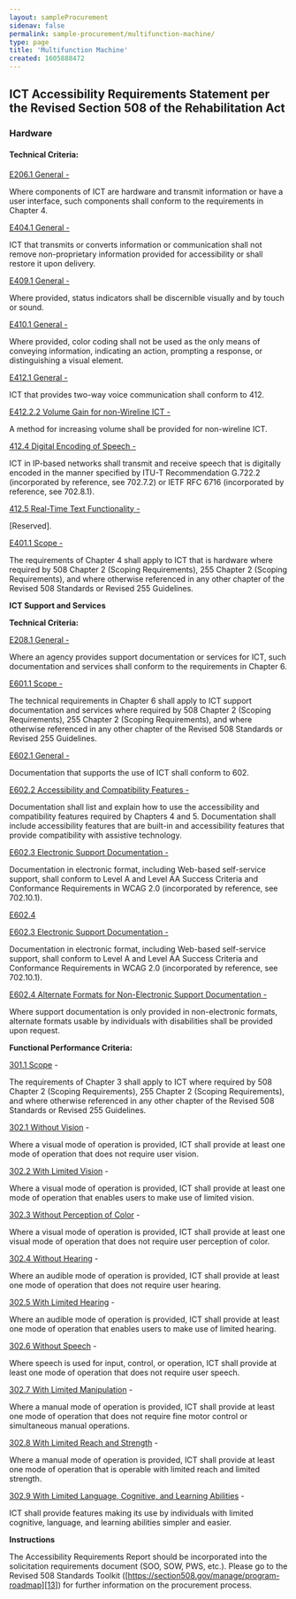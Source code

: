 ```yaml
---
layout: sampleProcurement 
sidenav: false 
permalink: sample-procurement/multifunction-machine/
type: page
title: 'Multifunction Machine'
created: 1605888472
---
```


## **ICT Accessibility Requirements Statement per the Revised Section 508 of the Rehabilitation Act**

### **Hardware**

#### **Technical Criteria:**

[E206.1 General -][1]

Where components of ICT are hardware and transmit information or have a user interface, such components shall conform to the requirements in Chapter 4.

[E404.1 General -][2]

ICT that transmits or converts information or communication shall not remove non-proprietary information provided for accessibility or shall restore it upon delivery.

[E409.1 General -][3]

Where provided, status indicators shall be discernible visually and by touch or sound.

[E410.1 General -][3]

Where provided, color coding shall not be used as the only means of conveying information, indicating an action, prompting a response, or distinguishing a visual element.

[E412.1 General -][4]

ICT that provides two-way voice communication shall conform to 412.

[E412.2.2 Volume Gain for non-Wireline ICT -][5]

A method for increasing volume shall be provided for non-wireline ICT.

[412.4 Digital Encoding of Speech -][6]

ICT in IP-based networks shall transmit and receive speech that is digitally encoded in the manner specified by ITU-T Recommendation G.722.2 (incorporated by reference, see 702.7.2) or IETF RFC 6716 (incorporated by reference, see 702.8.1).

[412.5 Real-Time Text Functionality -][6]

[Reserved].

[E401.1 Scope -][7]

The requirements of Chapter 4 shall apply to ICT that is hardware where required by 508 Chapter 2 (Scoping Requirements), 255 Chapter 2 (Scoping Requirements), and where otherwise referenced in any other chapter of the Revised 508 Standards or Revised 255 Guidelines.

**ICT Support and Services**

**Technical Criteria:**

[E208.1 General -][8]

Where an agency provides support documentation or services for ICT, such documentation and services shall conform to the requirements in Chapter 6.

[E601.1 Scope -][8]

The technical requirements in Chapter 6 shall apply to ICT support documentation and services where required by 508 Chapter 2 (Scoping Requirements), 255 Chapter 2 (Scoping Requirements), and where otherwise referenced in any other chapter of the Revised 508 Standards or Revised 255 Guidelines.

[E602.1 General -][9]

Documentation that supports the use of ICT shall conform to 602.

[E602.2 Accessibility and Compatibility Features -][9]

Documentation shall list and explain how to use the accessibility and compatibility features required by Chapters 4 and 5. Documentation shall include accessibility features that are built-in and accessibility features that provide compatibility with assistive technology.

[E602.3 Electronic Support Documentation -][10]

Documentation in electronic format, including Web-based self-service support, shall conform to Level A and Level AA Success Criteria and Conformance Requirements in WCAG 2.0 (incorporated by reference, see 702.10.1).

[E602.4][9]

[E602.3 Electronic Support Documentation -][10]

Documentation in electronic format, including Web-based self-service support, shall conform to Level A and Level AA Success Criteria and Conformance Requirements in WCAG 2.0 (incorporated by reference, see 702.10.1).

[E602.4 Alternate Formats for Non-Electronic Support Documentation -][10]

Where support documentation is only provided in non-electronic formats, alternate formats usable by individuals with disabilities shall be provided upon request.

**Functional Performance Criteria:**

[301.1 Scope][11] -

The requirements of Chapter 3 shall apply to ICT where required by 508 Chapter 2 (Scoping Requirements), 255 Chapter 2 (Scoping Requirements), and where otherwise referenced in any other chapter of the Revised 508 Standards or Revised 255 Guidelines.

[302.1 Without Vision][12] -

Where a visual mode of operation is provided, ICT shall provide at least one mode of operation that does not require user vision.

[302.2 With Limited Vision][12] -

Where a visual mode of operation is provided, ICT shall provide at least one mode of operation that enables users to make use of limited vision.

[302.3 Without Perception of Color][12] -

Where a visual mode of operation is provided, ICT shall provide at least one visual mode of operation that does not require user perception of color.

[302.4 Without Hearing][12] -

Where an audible mode of operation is provided, ICT shall provide at least one mode of operation that does not require user hearing.

[302.5 With Limited Hearing][12] -

Where an audible mode of operation is provided, ICT shall provide at least one mode of operation that enables users to make use of limited hearing.

[302.6 Without Speech][12] -

Where speech is used for input, control, or operation, ICT shall provide at least one mode of operation that does not require user speech.

[302.7 With Limited Manipulation][12] -

Where a manual mode of operation is provided, ICT shall provide at least one mode of operation that does not require fine motor control or simultaneous manual operations.

[302.8 With Limited Reach and Strength][12] -

Where a manual mode of operation is provided, ICT shall provide at least one mode of operation that is operable with limited reach and limited strength.

[302.9 With Limited Language, Cognitive, and Learning Abilities][12] -

ICT shall provide features making its use by individuals with limited cognitive, language, and learning abilities simpler and easier.

**Instructions**

The Accessibility Requirements Report should be incorporated into the solicitation requirements document (SOO, SOW, PWS, etc.). Please go to the Revised 508 Standards Toolkit ([https://section508.gov/manage/program-roadmap][13]) for further information on the procurement process.

 [1]: {{site.baseurl}}/ict-accessibility#e206_1
 [2]: {{site.baseurl}}/ict-accessibility#e404_1
 [3]: {{site.baseurl}}/ict-accessibility#e409_1__e410_1
 [4]: {{site.baseurl}}/ict-accessibility#e412_1
 [5]: {{site.baseurl}}/ict-accessibility#e412_2_2
 [6]: {{site.baseurl}}/ict-accessibility#412_4__412_5
 [7]: {{site.baseurl}}/ict-accessibility#e401_1
 [8]: {{site.baseurl}}/ict-accessibility#e208_1_general
 [9]: {{site.baseurl}}/ict-accessibility#e602_1_general
 [10]: {{site.baseurl}}/ict-accessibility#e602_3__e602_4
 [11]: {{site.baseurl}}/ict-accessibility#e301_1
 [12]: {{site.baseurl}}/ict-accessibility#e302_1
 [13]: {{site.baseurl}}/manage/program-roadmap